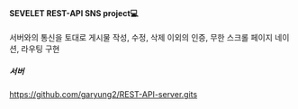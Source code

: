 <h4>SEVELET REST-API SNS project💻</h4>
<span>서버와의 통신을 토대로 게시물 작성, 수정, 삭제 이외의 인증, 무한 스크롤 페이지 네이션, 라우팅 구현</span>

<h5>서버</h5>
<a href="https://github.com/garyung2/REST-API-server.git">https://github.com/garyung2/REST-API-server.gits</a>



